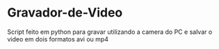 # Gravador-de-Video
Script feito em python para gravar utilizando a camera do PC e salvar o video em dois formatos avi ou mp4
